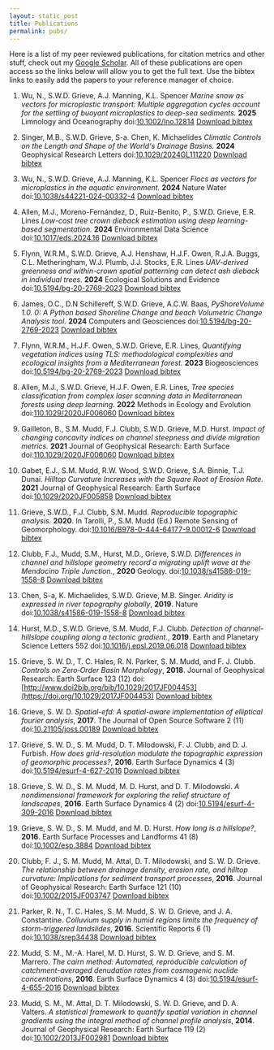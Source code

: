 ```yaml
---
layout: static_post
title: Publications
permalink: pubs/
---
```


Here is a list of my peer reviewed publications, for citation metrics and other stuff, check out my [Google Scholar](https://scholar.google.co.uk/citations?user=VwQbAzQAAAAJ&hl=en). All of these publications are open access so the links below will allow you to get the full text. Use the bibtex links to easily add the papers to your reference manager of choice.

1. Wu, N., S.W.D. Grieve, A.J. Manning, K.L. Spencer *Marine snow as vectors for microplastic transport: Multiple aggregation cycles account for the settling of buoyant microplastics to deep-sea sediments.* **2025** Limnology and Oceanography doi:[10.1002/lno.12814](https://doi.org/10.1002/lno.12814) [Download bibtex](http://www.doi2bib.org/bib/10.1002/lno.12814)

1. Singer, M.B., S.W.D. Grieve, S-a. Chen, K. Michaelides *Climatic Controls on the Length and Shape of the World's Drainage Basins.* **2024** Geophysical Research Letters doi:[10.1029/2024GL111220](https://doi.org/10.1029/2024GL111220) [Download bibtex](http://www.doi2bib.org/bib/10.1029/2024GL111220)

1. Wu, N., S.W.D. Grieve, A.J. Manning, K.L. Spencer *Flocs as vectors for microplastics in the aquatic environment.* **2024** Nature Water doi:[10.1038/s44221-024-00332-4](https://doi.org/10.1038/s44221-024-00332-4) [Download bibtex](http://www.doi2bib.org/bib/10.1038/s44221-024-00332-4)

1. Allen, M.J., Moreno-Fernández, D., Ruiz-Benito, P., S.W.D. Grieve, E.R. Lines *Low-cost tree crown dieback estimation using deep learning-based segmentation.* **2024** Environmental Data Science doi:[10.1017/eds.2024.16](https://doi.org/10.1017/eds.2024.16) [Download bibtex](http://www.doi2bib.org/bib/10.1017/eds.2024.16)

1. Flynn, W.R.M., S.W.D. Grieve, A.J. Henshaw, H.J.F. Owen, R.J.A. Buggs, C.L. Metheringham, W.J. Plumb, J.J. Stocks, E.R. Lines *UAV-derived greenness and within-crown spatial patterning can detect ash dieback in individual trees.* **2024** Ecological Solutions and Evidence doi:[10.5194/bg-20-2769-2023](https://doi.org/10.1002/2688-8319.12343) [Download bibtex](http://www.doi2bib.org/bib/10.1002/2688-8319.12343)
1. James, O.C., D.N Schillereff, S.W.D. Grieve, A.C.W. Baas, *PyShoreVolume 1.0. 0: A Python based Shoreline Change and beach Volumetric Change Analysis tool.* **2024** Computers and Geosciences doi:[10.5194/bg-20-2769-2023](https://doi.org/10.1016/j.cageo.2024.105591) [Download bibtex](http://www.doi2bib.org/bib/10.1016/j.cageo.2024.105591)
1. Flynn, W.R.M., H.J.F. Owen, S.W.D. Grieve, E.R. Lines, *Quantifying vegetation indices using TLS: methodological complexities and ecological insights from a Mediterranean forest.* **2023** Biogeosciences doi:[10.5194/bg-20-2769-2023](https://doi.org/10.5194/bg-20-2769-2023) [Download bibtex](http://www.doi2bib.org/bib/10.5194/bg-20-2769-2023)
1. Allen, M.J., S.W.D. Grieve, H.J.F. Owen, E.R. Lines, *Tree species classification from complex laser scanning data in Mediterranean forests using deep learning.* **2022** Methods in Ecology and Evolution doi:[110.1029/2020JF006060](https://doi.org/10.1111/2041-210X.13981) [Download bibtex](http://www.doi2bib.org/bib/10.1111/2041-210X.13981)
1. Gailleton, B., S.M. Mudd, F.J. Clubb, S.W.D. Grieve, M.D. Hurst. *Impact of changing concavity indices on channel steepness and divide migration metrics.* **2021** Journal of Geophysical Research: Earth Surface doi:[110.1029/2020JF006060](https://doi.org/10.1029/2020JF006060) [Download bibtex](http://www.doi2bib.org/bib/10.1029/2020JF006060)
1. Gabet, E.J., S.M. Mudd, R.W. Wood, S.W.D. Grieve, S.A. Binnie, T.J. Dunai. *Hilltop Curvature Increases with the Square Root of Erosion Rate.* **2021** Journal of Geophysical Research: Earth Surface doi:[10.1029/2020JF005858](https://doi.org/10.1029/2020JF005858) [Download bibtex](http://www.doi2bib.org/bib/10.1029/2020JF005858)
1. Grieve, S.W.D., F.J. Clubb, S.M. Mudd. *Reproducible topographic analysis.*  **2020**. In Tarolli, P., S.M. Mudd (Ed.) Remote Sensing of Geomorphology. doi:[10.1016/B978-0-444-64177-9.00012-6](https://doi.org/10.1016/B978-0-444-64177-9.00012-6) [Download bibtex](http://www.doi2bib.org/bib/110.1016/B978-0-444-64177-9.00012-6)
1. Clubb, F.J., Mudd, S.M., Hurst, M.D., Grieve, S.W.D. *Differences in channel and hillslope geometry record a migrating uplift wave at the Mendocino Triple Junction.*, **2020** Geology. doi:[10.1038/s41586-019-1558-8](https://doi.org/10.1130/G46939.1) [Download bibtex](http://www.doi2bib.org/bib/10.1130/G46939.1)
1. Chen, S-a, K. Michaelides, S.W.D. Grieve, M.B. Singer. *Aridity is expressed in river topography globally*, **2019**. Nature doi:[10.1038/s41586-019-1558-8](https://doi.org/10.1038/s41586-019-1558-8) [Download bibtex](http://www.doi2bib.org/bib/10.1038/s41586-019-1558-8)
1.  Hurst, M.D., S.W.D. Grieve, S.M. Mudd, F.J. Clubb. *Detection of channel-hillslope coupling along a tectonic gradient.*, **2019**. Earth and Planetary Science Letters 552 doi:[10.1016/j.epsl.2019.06.018](https://doi.org/10.1016/j.epsl.2019.06.018) [Download bibtex](http://www.doi2bib.org/bib/10.1016/j.epsl.2019.06.018)
1.  Grieve, S. W. D., T. C. Hales, R. N. Parker, S. M. Mudd, and F. J. Clubb. *Controls on Zero‐Order Basin Morphology*, **2018**. Journal of Geophysical Research: Earth Surface 123 (12) doi:[http://www.doi2bib.org/bib/10.1029/2017JF004453](https://doi.org/10.1029/2017JF004453) [Download bibtex](http://www.doi2bib.org/bib/10.1029/2017JF004453)
1.  Grieve, S. W. D. *Spatial-efd: A spatial-aware implementation of elliptical fourier analysis*, **2017**. The Journal of Open Source Software 2 (11) doi:[10.21105/joss.00189](https://doi.org/10.21105/joss.00189) [Download bibtex](http://www.doi2bib.org/bib/10.21105/joss.00189)
2.  Grieve, S. W. D., S. M. Mudd, D. T. Milodowski, F. J. Clubb, and D. J. Furbish. *How does grid-resolution modulate the topographic expression of geomorphic processes?*, **2016**. Earth Surface Dynamics 4 (3) doi:[10.5194/esurf-4-627-2016](https://doi.org/10.5194/esurf-4-627-2016) [Download bibtex](http://www.doi2bib.org/bib/10.5194/esurf-4-627-2016)
3.  Grieve, S. W. D., S. M. Mudd, M. D. Hurst, and D. T. Milodowski. *A nondimensional framework for exploring the relief structure of landscapes*, **2016**. Earth Surface Dynamics 4 (2) doi:[10.5194/esurf-4-309-2016](https://doi.org/10.5194/esurf-4-309-2016) [Download bibtex](http://www.doi2bib.org/bib/10.5194/esurf-4-309-2016)
4.  Grieve, S. W. D., S. M. Mudd, and M. D. Hurst. *How long is a hillslope?*, **2016**. Earth Surface Processes and Landforms 41 (8) doi:[10.1002/esp.3884](https://doi.org/10.1002/esp.3884) [Download bibtex](http://www.doi2bib.org/bib/10.1002/esp.3884)
5.  Clubb, F. J., S. M. Mudd, M. Attal, D. T. Milodowski, and S. W. D. Grieve. *The relationship between drainage density, erosion rate, and hilltop curvature: Implications for sediment transport processes*, **2016**. Journal of Geophysical Research: Earth Surface 121 (10) doi:[10.1002/2015JF003747](https://doi.org/10.1002/2015JF003747) [Download bibtex](http://www.doi2bib.org/bib/10.1002/2015JF003747)
6.  Parker, R. N., T. C. Hales, S. M. Mudd, S. W. D. Grieve, and J. A. Constantine. *Colluvium supply in humid regions limits the frequency of storm-triggered landslides*, **2016**. Scientific Reports 6 (1) doi:[10.1038/srep34438](https://doi.org/10.1038/srep34438) [Download bibtex](http://www.doi2bib.org/bib/10.1038/srep34438)
7.  Mudd, S. M., M.-A. Harel, M. D. Hurst, S. W. D. Grieve, and S. M. Marrero. *The cairn method: Automated, reproducible calculation of catchment-averaged denudation rates from cosmogenic nuclide concentrations*, **2016**. Earth Surface Dynamics 4 (3) doi:[10.5194/esurf-4-655-2016](https://doi.org/10.5194/esurf-4-655-2016) [Download bibtex](http://www.doi2bib.org/bib/10.5194/esurf-4-655-2016)
8.  Mudd, S. M., M. Attal, D. T. Milodowski, S. W. D. Grieve, and D. A. Valters. *A statistical framework to quantify spatial variation in channel gradients using the integral method of channel profile analysis*, **2014**. Journal of Geophysical Research: Earth Surface 119 (2) doi:[10.1002/2013JF002981](https://doi.org/10.1002/2013JF002981) [Download bibtex](http://www.doi2bib.org/bib/10.1002/2013JF002981)
